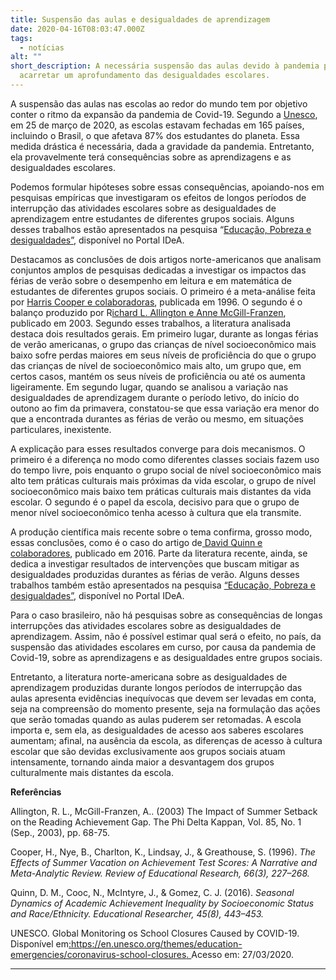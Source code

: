 ```yaml
---
title: Suspensão das aulas e desigualdades de aprendizagem
date: 2020-04-16T08:03:47.000Z
tags:
  - notícias
alt: ""
short_description: A necessária suspensão das aulas devido à pandemia poderá
  acarretar um aprofundamento das desigualdades escolares.
---
```

A suspensão das aulas nas escolas ao redor do mundo tem por objetivo conter o ritmo da expansão da pandemia de Covid-19. Segundo a [Unesco](https://pt.unesco.org/covid19/globaleducationcoalition), em 25 de março de 2020, as escolas estavam fechadas em 165 países, incluindo o Brasil, o que afetava 87% dos estudantes do planeta. Essa medida drástica é necessária, dada a gravidade da pandemia. Entretanto, ela provavelmente terá consequências sobre as aprendizagens e as desigualdades escolares.

Podemos formular hipóteses sobre essas consequências, apoiando-nos em pesquisas empíricas que investigaram os efeitos de longos períodos de interrupção das atividades escolares sobre as desigualdades de aprendizagem entre estudantes de diferentes grupos sociais. Alguns desses trabalhos estão apresentados na pesquisa “[Educação, Pobreza e desigualdades”](https://portalidea.org.br/desigualdades-escolares/eixo-5-uso-do-tempo-extraescolar-diagn%C3%B3sticos-e-interven%C3%A7%C3%B5es/#pt-text), disponível no Portal IDeA.

Destacamos as conclusões de dois artigos norte-americanos que analisam conjuntos amplos de pesquisas dedicadas a investigar os impactos das férias de verão sobre o desempenho em leitura e em matemática de estudantes de diferentes grupos sociais. O primeiro é a meta-análise feita por [Harris Cooper e colaboradoras](https://journals.sagepub.com/doi/abs/10.3102/00346543066003227), publicada em 1996. O segundo é o balanço produzido por R[ichard L. Allington e Anne McGill-Franzen](https://portalidea.org.br/desigualdades-escolares/eixo-5-uso-do-tempo-extraescolar-diagn%C3%B3sticos-e-interven%C3%A7%C3%B5es/#main-bibliography), publicado em 2003. Segundo esses trabalhos, a literatura analisada destaca dois resultados gerais. Em primeiro lugar, durante as longas férias de verão americanas, o grupo das crianças de nível socioeconômico mais baixo sofre perdas maiores em seus níveis de proficiência do que o grupo das crianças de nível de socioeconômico mais alto, um grupo que, em certos casos, mantém os seus níveis de proficiência ou até os aumenta ligeiramente. Em segundo lugar, quando se analisou a variação nas desigualdades de aprendizagem durante o período letivo, do início do outono ao fim da primavera, constatou-se que essa variação era menor do que a encontrada durantes as férias de verão ou mesmo, em situações particulares, inexistente.

A explicação para esses resultados converge para dois mecanismos. O primeiro é a diferença no modo como diferentes classes sociais fazem uso do tempo livre, pois enquanto o grupo social de nível socioeconômico mais alto tem práticas culturais mais próximas da vida escolar, o grupo de nível socioeconômico mais baixo tem práticas culturais mais distantes da vida escolar. O segundo é o papel da escola, decisivo para que o grupo de menor nível socioeconômico tenha acesso à cultura que ela transmite.

A produção científica mais recente sobre o tema confirma, grosso modo, essas conclusões, como é o caso do artigo de[ David Quinn e colaboradores](https://scholar.harvard.edu/dmq/publications/seasonal-dynamics-academic-achievement-inequality-socioeconomic-status-and), publicado em 2016. Parte da literatura recente, ainda, se dedica a investigar resultados de intervenções que buscam mitigar as desigualdades produzidas durantes as férias de verão. Alguns desses trabalhos também estão apresentados na pesquisa [“Educação, Pobreza e desigualdades”](https://portalidea.org.br/desigualdades-escolares/eixo-5-uso-do-tempo-extraescolar-diagn%C3%B3sticos-e-interven%C3%A7%C3%B5es/#pt-text), disponível no Portal IDeA. 

Para o caso brasileiro, não há pesquisas sobre as consequências de longas interrupções das atividades escolares sobre as desigualdades de aprendizagem. Assim, não é possível estimar qual será o efeito, no país, da suspensão das atividades escolares em curso, por causa da pandemia de Covid-19, sobre as aprendizagens e as desigualdades entre grupos sociais.

Entretanto, a literatura norte-americana sobre as desigualdades de aprendizagem produzidas durante longos períodos de interrupção das aulas apresenta evidências inequívocas que devem ser levadas em conta, seja na compreensão do momento presente, seja na formulação das ações que serão tomadas quando as aulas puderem ser retomadas. A escola importa e, sem ela, as desigualdades de acesso aos saberes escolares aumentam; afinal, na ausência da escola, as diferenças de acesso à cultura escolar que são devidas exclusivamente aos grupos sociais atuam intensamente, tornando ainda maior a desvantagem dos grupos culturalmente mais distantes da escola.

**Referências**

Allington, R. L., McGill-Franzen, A.. (2003) The Impact of Summer Setback on the Reading Achievement Gap. The Phi Delta Kappan, Vol. 85, No. 1 (Sep., 2003), pp. 68-75.

Cooper, H., Nye, B., Charlton, K., Lindsay, J., & Greathouse, S. (1996). *The Effects of Summer Vacation on Achievement Test Scores: A Narrative and Meta-Analytic Review. Review of Educational Research, 66(3), 227–268.*

Quinn, D. M., Cooc, N., McIntyre, J., & Gomez, C. J. (2016). *Seasonal Dynamics of Academic Achievement Inequality by Socioeconomic Status and Race/Ethnicity. Educational Researcher, 45(8), 443–453.*

UNESCO. Global Monitoring os School Closures Caused by COVID-19. Disponível em[:https://en.unesco.org/themes/education-emergencies/coronavirus-school-closures. ](https://en.unesco.org/themes/education-emergencies/coronavirus-school-closures)Acesso em: 27/03/2020.

- - -